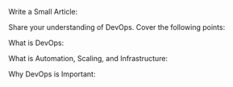 Write a Small Article:

Share your understanding of DevOps. Cover the following points:

What is DevOps:

What is Automation, Scaling, and Infrastructure:

Why DevOps is Important:


